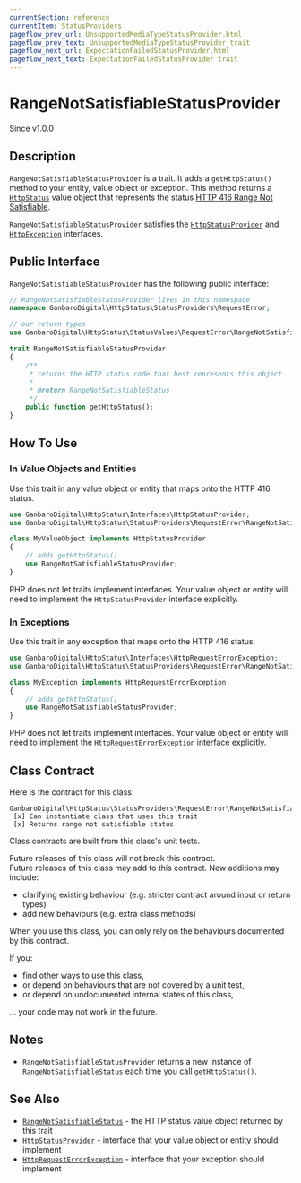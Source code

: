 ```yaml
---
currentSection: reference
currentItem: StatusProviders
pageflow_prev_url: UnsupportedMediaTypeStatusProvider.html
pageflow_prev_text: UnsupportedMediaTypeStatusProvider trait
pageflow_next_url: ExpectationFailedStatusProvider.html
pageflow_next_text: ExpectationFailedStatusProvider trait
---
```


# RangeNotSatisfiableStatusProvider

<div class="callout info">
Since v1.0.0
</div>

## Description

`RangeNotSatisfiableStatusProvider` is a trait. It adds a `getHttpStatus()` method to your entity, value object or exception. This method returns a [`HttpStatus`](../Interfaces/HttpStatus.html) value object that represents the status [HTTP 416 Range Not Satisfiable](../StatusValues/RangeNotSatisfiableStatus.html).

`RangeNotSatisfiableStatusProvider` satisfies the [`HttpStatusProvider`](../Interfaces/HttpStatusProvider.html) and [`HttpException`](../Interfaces/HttpException) interfaces.

## Public Interface

`RangeNotSatisfiableStatusProvider` has the following public interface:

```php
// RangeNotSatisfiableStatusProvider lives in this namespace
namespace GanbaroDigital\HttpStatus\StatusProviders\RequestError;

// our return types
use GanbaroDigital\HttpStatus\StatusValues\RequestError\RangeNotSatisfiableStatus;

trait RangeNotSatisfiableStatusProvider
{
    /**
     * returns the HTTP status code that best represents this object
     *
     * @return RangeNotSatisfiableStatus
     */
    public function getHttpStatus();
}
```

## How To Use

### In Value Objects and Entities

Use this trait in any value object or entity that maps onto the HTTP 416 status.

```php
use GanbaroDigital\HttpStatus\Interfaces\HttpStatusProvider;
use GanbaroDigital\HttpStatus\StatusProviders\RequestError\RangeNotSatisfiableStatusProvider;

class MyValueObject implements HttpStatusProvider
{
    // adds getHttpStatus()
    use RangeNotSatisfiableStatusProvider;
}
```

PHP does not let traits implement interfaces. Your value object or entity will need to implement the `HttpStatusProvider` interface explicitly.

### In Exceptions

Use this trait in any exception that maps onto the HTTP 416 status.

```php
use GanbaroDigital\HttpStatus\Interfaces\HttpRequestErrorException;
use GanbaroDigital\HttpStatus\StatusProviders\RequestError\RangeNotSatisfiableStatusProvider;

class MyException implements HttpRequestErrorException
{
    // adds getHttpStatus()
    use RangeNotSatisfiableStatusProvider;
}
```

PHP does not let traits implement interfaces. Your value object or entity will need to implement the `HttpRequestErrorException` interface explicitly.

## Class Contract

Here is the contract for this class:

    GanbaroDigital\HttpStatus\StatusProviders\RequestError\RangeNotSatisfiableStatusProvider
     [x] Can instantiate class that uses this trait
     [x] Returns range not satisfiable status

Class contracts are built from this class's unit tests.

<div class="callout success">
Future releases of this class will not break this contract.
</div>

<div class="callout info" markdown="1">
Future releases of this class may add to this contract. New additions may include:

* clarifying existing behaviour (e.g. stricter contract around input or return types)
* add new behaviours (e.g. extra class methods)
</div>

<div class="callout warning" markdown="1">
When you use this class, you can only rely on the behaviours documented by this contract.

If you:

* find other ways to use this class,
* or depend on behaviours that are not covered by a unit test,
* or depend on undocumented internal states of this class,

... your code may not work in the future.
</div>

## Notes

* `RangeNotSatisfiableStatusProvider` returns a new instance of `RangeNotSatisfiableStatus` each time you call `getHttpStatus()`.

## See Also

* [`RangeNotSatisfiableStatus`](../StatusValues/RangeNotSatisfiableStatus.html) - the HTTP status value object returned by this trait
* [`HttpStatusProvider`](../Interfaces/HttpStatusProvider.html) - interface that your value object or entity should implement
* [`HttpRequestErrorException`](../Interfaces/HttpRequestErrorException.html) - interface that your exception should implement
